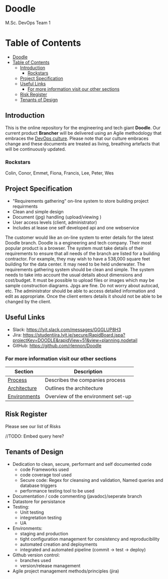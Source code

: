 # Doodle

M.Sc. DevOps Team 1

# Table of Contents

- [Doodle](#doodle)
- [Table of Contents](#table-of-contents)
  - [Introduction](#introduction)
    - [Rockstars](#rockstars)
  - [Project Specification](#project-specification)
  - [Useful Links](#useful-links)
    - [For more information visit our other sections](#for-more-information-visit-our-other-sections)
  - [Risk Register](#risk-register)
  - [Tenants of Design](#tenants-of-design)

## Introduction

This is the online repository for the engineering and tech giant **Doodle**. Our current product **Brancher** will be delivered using an Agile methodology that embraces the [DevOps culture](https://martinfowler.com/bliki/DevOpsCulture.html). 
Please note that our culture embraces change and these documents are treated as living, breathing artefacts that will be continuously updated.

### Rockstars

Colin, Conor, Emmet, Fiona, Francis, Lee, Peter, Wes

## Project Specification

- "Requirements gathering" on-line system to store building project requirments
- Clean and simple design
- Document (jpg) handling (upload/viewing )
- User access levels (client, administrator)
- Includes at lease one self developed api and one webservice 

The customer would like an on-line system to enter details for the latest Doodle branch. Doodle is a
engineering and tech company. Their most popular product is a browser. The system must take details
of their requirements to ensure that all needs of the branch are listed for a building contractor. For
example, they may wish to have a 538,000 square feet building for the data center. It may need to be
held underwater. The requirements gathering system should be clean and simple. The system needs
to take into account the usual details about dimensions and cost/budget. It must be possible to upload
files or images which may be sample construction diagrams. Jpgs are fine. Do not worry about autocad,
etc. The administrator should be able to access detailed information and edit as appropriate. Once
the client enters details it should not be able to be changed by the client.

## Useful Links

- Slack: https://lyit.slack.com/messages/GGGLUP8H3
- Jira: https://studentjira.lyit.ie/secure/RapidBoard.jspa?projectKey=DOODLE&rapidView=51&view=planning.nodetail
- GitHub: https://github.com/rlennon/Doodle

### For more information visit our other sections

| Section  | Description  |
|---|---|
| [Process](./content/process.md) | Describes the companies process  |
| [Architecture](./content/architecture.md) | Outlines the architecture |
| [Environments](./content/environments.md) | Overview of the environment set-up |

## Risk Register

Please see our list of Risks

//TODO: Embed query here?

## Tenants of Design

- Dedication to clean, secure, performant and self documented code
  - code Frameworks used
  - code coverage tool used
  - Secure code: Regex for cleansing and validation, Named queries and database triggers
  - performance testing tool to be used
- Documentation / code commenting (javadoc)/seperate branch
- Datastore for persistance
- Testing:
  - Unit testing
  - integretation testing
  - UA
- Environments:
  - staging and production
  - tight configuration management for consistency and reproducibility
  - automated creation and deployments
  - integrated and automated pipeline (commit -> test -> deploy)
- Github version control:
  - branches used
  - version/release management
- Agile project management methods/principles (jira)
